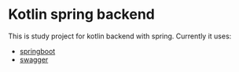 # Kotlin spring backend

This is study project for kotlin backend  with spring.
Currently it uses:

* [springboot](https://spring.io/projects/spring-boot)
* [swagger](https://swagger.io)

